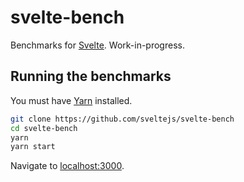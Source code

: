 # svelte-bench

Benchmarks for [Svelte](https://svelte.technology). Work-in-progress.

## Running the benchmarks

You must have [Yarn](https://yarnpkg.com) installed.

```bash
git clone https://github.com/sveltejs/svelte-bench
cd svelte-bench
yarn
yarn start
```

Navigate to [localhost:3000](http://localhost:3000).
